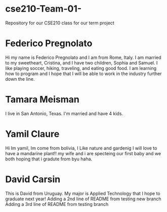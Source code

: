 # cse210-Team-01-
Repository for our CSE210 class for our term project


# Federico Pregnolato
Hi my name is Federico Pregnolato and I am from Rome, Italy. I am married to my sweetheart, Cristina, and I have two children, Sophia and Samuel. I like playing soccer, hiking, traveling, and eating good food. I am learning how to program and I hope that I will be able to work in the industry further down the line.

# Tamara Meisman
I live in San Antonio, Texas. I'm married and have 4 kids.

# Yamil Claure
Hi Im yamil, Im come from bolivia, I Like nature and gardenig I will love to have a mandarine plant!! my wife and i are specteing our first baby and we both hoping that i gradute from byu haha.

# David Carsin
This is David from Uruguay. My major is Applied Technology that I hope to graduate next year!
Adding a 2nd line of README from testing new branch
Adding a 3rd line of README from testing branch